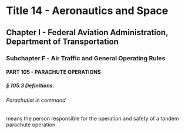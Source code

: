 
# Title 14 - Aeronautics and Space
## Chapter I - Federal Aviation Administration, Department of Transportation
### Subchapter F - Air Traffic and General Operating Rules
#### PART 105 - PARACHUTE OPERATIONS
##### § 105.3 Definitions.
###### Parachutist in command

means the person responsible for the operation and safety of a tandem parachute operation.
